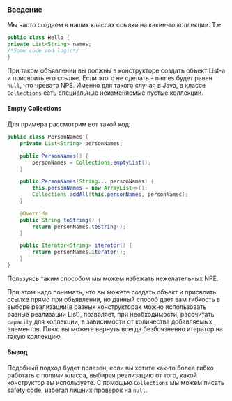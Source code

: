 ### Введение
Мы часто создаем в наших классах ссылки на какие-то коллекции. Т.е:
```java
public class Hello {
private List<String> names;
/*Some code and logic*/
}
```

При таком объявлении вы должны в конструкторе создать объект List-а и присвоить его ссылке. Если этого не сделать - names будет равен `null`, что чревато NPE.
Именно для такого случая в Java, в классе `Collections` есть специальные неизменяемые пустые коллекции.

#### Empty Collections
Для примера рассмотрим вот такой код:
```java
public class PersonNames {
    private List<String> personNames;

    public PersonNames() {
        personNames = Collections.emptyList();
    }

    public PersonNames(String... personNames) {
        this.personNames = new ArrayList<>();
        Collections.addAll(this.personNames, personNames);
    }

    @Override
    public String toString() {
        return personNames.toString();
    }

    public Iterator<String> iterator() {
        return personNames.iterator();
    }
}
```

Пользуясь таким способом мы можем избежать нежелательных NPE.

При этом надо понимать, что вы можете создать объект и присвоить ссылке прямо при объявлении, но данный способ дает вам гибкость в выборе реализации(в разных конструкторах можно использовать разные реализации List), позволяет, при необходимости, рассчитать `capacity` для коллекции, в зависимости от количества добавляемых элементов. Плюс вы можете вернуть всегда безбоязненно итератор на такую коллекцию.

#### Вывод
Подобный подход будет полезен, если вы хотите как-то более гибко работать с полями класса,
выбирая реализацию от того, какой конструктор вы используете.
С помощью `Collections` мы можем писать safety code, избегая лишних проверок на `null`.
